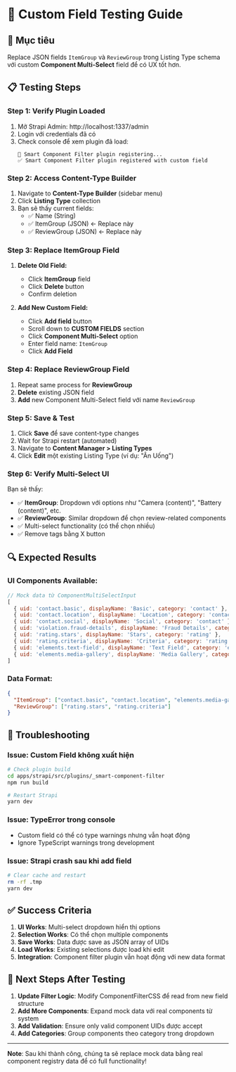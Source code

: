 # 🧪 Custom Field Testing Guide

## 🎯 **Mục tiêu**
Replace JSON fields `ItemGroup` và `ReviewGroup` trong Listing Type schema với custom **Component Multi-Select** field để có UX tốt hơn.

## 📋 **Testing Steps**

### **Step 1: Verify Plugin Loaded**

1. Mở Strapi Admin: http://localhost:1337/admin
2. Login với credentials đã có
3. Check console để xem plugin đã load:
   ```
   🚀 Smart Component Filter plugin registering...
   ✅ Smart Component Filter plugin registered with custom field
   ```

### **Step 2: Access Content-Type Builder**

1. Navigate to **Content-Type Builder** (sidebar menu)
2. Click **Listing Type** collection
3. Bạn sẽ thấy current fields:
   - ✅ Name (String)
   - ✅ ItemGroup (JSON) ← Replace này
   - ✅ ReviewGroup (JSON) ← Replace này

### **Step 3: Replace ItemGroup Field**

1. **Delete Old Field:**
   - Click **ItemGroup** field
   - Click **Delete** button
   - Confirm deletion

2. **Add New Custom Field:**
   - Click **Add field** button
   - Scroll down to **CUSTOM FIELDS** section
   - Click **Component Multi-Select** option
   - Enter field name: `ItemGroup`
   - Click **Add Field**

### **Step 4: Replace ReviewGroup Field**

1. Repeat same process for **ReviewGroup**
2. **Delete** existing JSON field
3. **Add** new Component Multi-Select field với name `ReviewGroup`

### **Step 5: Save & Test**

1. Click **Save** để save content-type changes
2. Wait for Strapi restart (automated)
3. Navigate to **Content Manager > Listing Types**
4. Click **Edit** một existing Listing Type (ví dụ: "Ân Uống")

### **Step 6: Verify Multi-Select UI**

Bạn sẽ thấy:
- ✅ **ItemGroup**: Dropdown với options như "Camera (content)", "Battery (content)", etc.
- ✅ **ReviewGroup**: Similar dropdown để chọn review-related components
- ✅ Multi-select functionality (có thể chọn nhiều)
- ✅ Remove tags bằng X button

## 🔍 **Expected Results**

### **UI Components Available:**
```javascript
// Mock data từ ComponentMultiSelectInput
[
  { uid: 'contact.basic', displayName: 'Basic', category: 'contact' },
  { uid: 'contact.location', displayName: 'Location', category: 'contact' },
  { uid: 'contact.social', displayName: 'Social', category: 'contact' },
  { uid: 'violation.fraud-details', displayName: 'Fraud Details', category: 'violation' },
  { uid: 'rating.stars', displayName: 'Stars', category: 'rating' },
  { uid: 'rating.criteria', displayName: 'Criteria', category: 'rating' },
  { uid: 'elements.text-field', displayName: 'Text Field', category: 'elements' },
  { uid: 'elements.media-gallery', displayName: 'Media Gallery', category: 'elements' }
]
```

### **Data Format:**
```json
{
  "ItemGroup": ["contact.basic", "contact.location", "elements.media-gallery"],
  "ReviewGroup": ["rating.stars", "rating.criteria"]
}
```

## 🐛 **Troubleshooting**

### **Issue: Custom Field không xuất hiện**
```bash
# Check plugin build
cd apps/strapi/src/plugins/_smart-component-filter
npm run build

# Restart Strapi
yarn dev
```

### **Issue: TypeError trong console**
- Custom field có thể có type warnings nhưng vẫn hoạt động
- Ignore TypeScript warnings trong development

### **Issue: Strapi crash sau khi add field**
```bash
# Clear cache and restart
rm -rf .tmp
yarn dev
```

## ✅ **Success Criteria**

1. **UI Works**: Multi-select dropdown hiển thị options
2. **Selection Works**: Có thể chọn multiple components
3. **Save Works**: Data được save as JSON array of UIDs
4. **Load Works**: Existing selections được load khi edit
5. **Integration**: Component filter plugin vẫn hoạt động với new data format

## 🚀 **Next Steps After Testing**

1. **Update Filter Logic**: Modify ComponentFilterCSS để read from new field structure
2. **Add More Components**: Expand mock data với real components từ system
3. **Add Validation**: Ensure only valid component UIDs được accept
4. **Add Categories**: Group components theo category trong dropdown

---

**Note**: Sau khi thành công, chúng ta sẽ replace mock data bằng real component registry data để có full functionality! 